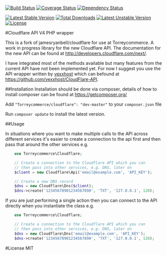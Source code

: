 [![Build Status](https://travis-ci.org/Torreycommerce/cloudflare.svg?branch=master)](https://travis-ci.org/Torreycommerce/cloudflare)
[![Coverage Status](https://img.shields.io/coveralls/Torreycommerce/cloudflare.svg)](https://coveralls.io/r/Torreycommerce/cloudflare?branch=master)
[![Dependency Status](http://www.versioneye.com/user/projects/53e78e96e09a429c6200000a/badge.svg?style=flat)](http://www.versioneye.com/user/projects/53e78e96e09a429c6200000a)

[![Latest Stable Version](https://poser.pugx.org/Torreycommerce/cloudflare/v/stable.svg)](https://packagist.org/packages/Torreycommerce/cloudflare) [![Total Downloads](https://poser.pugx.org/Torreycommerce/cloudflare/downloads.svg)](https://packagist.org/packages/Torreycommerce/cloudflare) [![Latest Unstable Version](https://poser.pugx.org/Torreycommerce/cloudflare/v/unstable.svg)](https://packagist.org/packages/Torreycommerce/cloudflare) [![License](https://poser.pugx.org/Torreycommerce/cloudflare/license.svg)](https://packagist.org/packages/Torreycommerce/cloudflare)

#Cloudflare API V4 PHP wrapper

This is a fork of jamesryanbell/cloudflare for use at Torreycommerce.
A work in progress library for the new Cloudflare API. The documentation for the new API  can be found at http://developers.cloudflare.com/next/.

I have integrated most of the methods available but many features from the current API have not been implemented yet. For now I suggest you use the API wrapper written by [vexxhost](https://github.com/vexxhost) which can befound at https://github.com/vexxhost/CloudFlare-API.


##Installation
Installation should be done via composer, details of how to install composer can be found at https://getcomposer.org/


Add `"Torreycommerce/cloudflare": "dev-master"` to your `composer.json` file

Run `composer update` to install the latest version.

##Usage

In situations where you want to make multiple calls to the API across different services it's easier to create a connection to the api first and then pass that around the other services e.g.

```php
    use Torreycommerce\Cloudflare;

    // Create a connection to the Cloudflare API which you can
    // then pass into other services, e.g. DNS, later on
    $client = new Cloudflare\Api('email@example.com', 'API_KEY');

    // Create a new DNS record
    $dns = new Cloudflare\Dns($client);
    $dns->create('12345678901234567890', 'TXT', '127.0.0.1', 120);
```

If you are just performing a single action then you can connect to the API directly when you instantiate the class e.g.
```php
    use Torreycommerce\Cloudflare;

    // Create a connection to the Cloudflare API which you can
    // then pass into other services, e.g. DNS, later on
    $dns = new Cloudflare\Dns('email@example.com', 'API_KEY');
    $dns->create('12345678901234567890', 'TXT', '127.0.0.1', 120);
```

#License
MIT